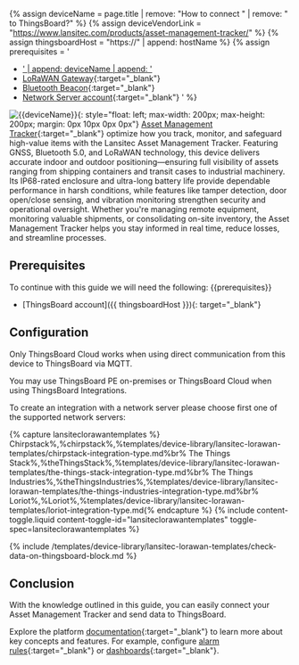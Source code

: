{% assign deviceName = page.title | remove: "How to connect " | remove: " to ThingsBoard?" %}
{% assign deviceVendorLink = "https://www.lansitec.com/products/asset-management-tracker/" %}
{% assign thingsboardHost = "https://" | append: hostName %}
{% assign prerequisites = '
- <a href="' | append: deviceVendorLink | append: '" target="_blank">' | append: deviceName | append: '</a>
- [LoRaWAN Gateway](https://www.lansitec.com/products/outdoor-lorawan-gateway/){:target="_blank"}
- [Bluetooth Beacon](https://www.lansitec.com/products/bluetooth-beacon/){:target="_blank"}
- [Network Server account](https://www.chirpstack.io/){:target="_blank"} 
'
%}

![{{deviceName}}](/images/devices-library/{{page.deviceImageFileName}}){: style="float: left; max-width: 200px; max-height: 200px; margin: 0px 10px 0px 0px"}
[Asset Management Tracker]({{deviceVendorLink}}){:target="_blank"} optimize how you track, monitor, and safeguard high-value items with the Lansitec Asset Management Tracker. Featuring GNSS, Bluetooth 5.0, and LoRaWAN technology, this device delivers accurate indoor and outdoor positioning—ensuring full visibility of assets ranging from shipping containers and transit cases to industrial machinery. 
Its IP68-rated enclosure and ultra-long battery life provide dependable performance in harsh conditions, while features like tamper detection, door open/close sensing, and vibration monitoring strengthen security and operational oversight. 
Whether you&#39;re managing remote equipment, monitoring valuable shipments, or consolidating on-site inventory, the Asset Management Tracker helps you stay informed in real time, reduce losses, and streamline processes.

## Prerequisites

To continue with this guide we will need the following:
{{prerequisites}}
- [ThingsBoard account]({{ thingsboardHost }}){: target="_blank"}

## Configuration

Only ThingsBoard Cloud works when using direct communication from this device to ThingsBoard via MQTT.

You may use ThingsBoard PE on-premises or ThingsBoard Cloud when using ThingsBoard Integrations.

To create an integration with a network server please choose first one of the supported network servers:

{% capture lansiteclorawantemplates %}
Chirpstack<small></small>%,%chirpstack%,%templates/device-library/lansitec-lorawan-templates/chirpstack-integration-type.md%br%
The Things Stack<small></small>%,%theThingsStack%,%templates/device-library/lansitec-lorawan-templates/the-things-stack-integration-type.md%br%
The Things Industries<small></small>%,%theThingsIndustries%,%templates/device-library/lansitec-lorawan-templates/the-things-industries-integration-type.md%br%
Loriot<small></small>%,%Loriot%,%templates/device-library/lansitec-lorawan-templates/loriot-integration-type.md{% endcapture %}
{% include content-toggle.liquid content-toggle-id="lansiteclorawantemplates" toggle-spec=lansiteclorawantemplates %}

{% include /templates/device-library/lansitec-lorawan-templates/check-data-on-thingsboard-block.md %}

## Conclusion

With the knowledge outlined in this guide, you can easily connect your Asset Management Tracker and send data to ThingsBoard.

Explore the platform [documentation](https://thingsboard.io/docs/pe/){:target="_blank"} to learn more about key concepts and features. For example, configure [alarm rules](/docs/{{docsPrefix}}user-guide/device-profiles/#alarm-rules){:target="_blank"} or [dashboards](/docs/{{docsPrefix}}user-guide/dashboards/){:target="_blank"}.
